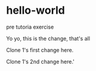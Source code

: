 # hello-world
pre tutoria exercise


Yo yo, this is the change, that's all

Clone 1's first change here.







Clone 1's 2nd change here.'
